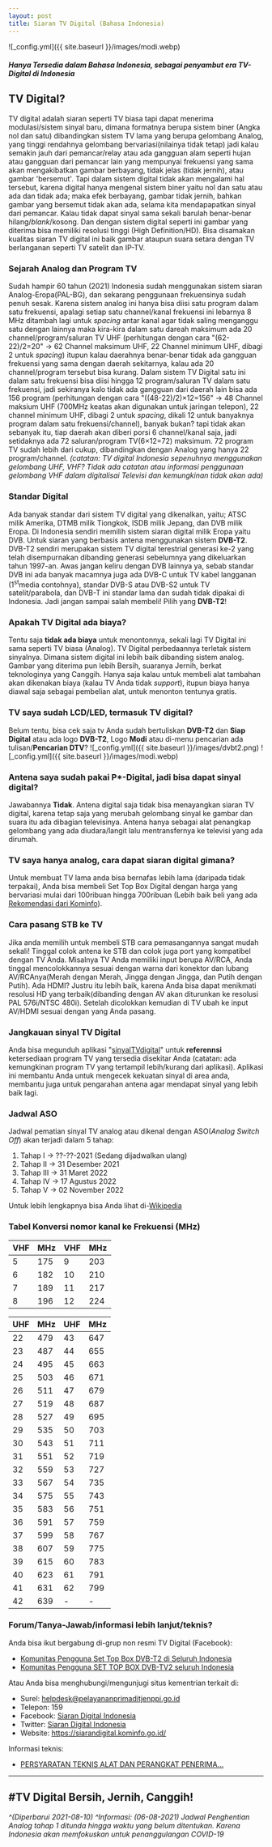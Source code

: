 ```yaml
---
layout: post
title: Siaran TV Digital (Bahasa Indonesia)
---
```


![_config.yml]({{ site.baseurl }}/images/modi.webp)

##### *Hanya Tersedia dalam Bahasa Indonesia, sebagai penyambut era TV-Digital di Indonesia*
## TV Digital?
TV digital adalah siaran seperti TV biasa tapi dapat menerima modulasi/sistem sinyal baru, dimana formatnya berupa sistem biner (Angka nol dan satu) dibandingkan sistem TV lama yang berupa gelombang Analog, yang tinggi rendahnya gelombang bervariasi(nilainya tidak tetap) jadi kalau semakin jauh dari pemancar/relay atau ada gangguan alam seperti hujan atau gangguan dari pemancar lain yang mempunyai frekuensi yang sama akan mengakibatkan gambar berbayang, tidak jelas (tidak jernih), atau gambar 'bersemut'. Tapi dalam sistem digital tidak akan mengalami hal tersebut, karena digital hanya mengenal sistem biner yaitu nol dan satu atau ada dan tidak ada; maka efek berbayang, gambar tidak jernih, bahkan gambar yang bersemut tidak akan ada, selama kita mendapapatkan sinyal dari pemancar. Kalau tidak dapat sinyal sama sekali barulah benar-benar hilang/*blank*/kosong. Dan dengan sistem digital seperti ini gambar yang diterima bisa memiliki resolusi tinggi (High Definition/HD). Bisa disamakan kualitas siaran TV digital ini baik gambar ataupun suara setara dengan TV berlanganan seperti TV satelit dan IP-TV.


### Sejarah Analog dan Program TV
Sudah hampir 60 tahun (2021) Indonesia sudah menggunakan sistem siaran Analog-Eropa(PAL-BG), dan sekarang penggunaan frekuensinya sudah penuh sesak. Karena sistem analog ini hanya bisa diisi satu program dalam satu frekuensi, apalagi setiap satu channel/kanal frekuensi ini lebarnya 8 MHz ditambah lagi untuk *spacing* antar kanal agar tidak saling menganggu satu dengan lainnya maka kira-kira dalam satu dareah maksimum ada 20 channel/program/saluran TV UHF (perhitungan dengan cara "(62-22)/2=20" → 62 Channel maksimum UHF,  22 Channel minimum UHF, dibagi 2 untuk *spacing*) itupun kalau daerahnya benar-benar tidak ada gangguan frekuensi yang sama dengan daerah sekitarnya, kalau ada 20 channel/program tersebut bisa kurang. Dalam sistem TV Digital satu ini dalam satu frekuensi bisa diisi hingga 12 program/saluran TV dalam satu frekuensi, jadi sekiranya kalo tidak ada gangguan dari daerah lain bisa ada 156 program (perhitungan dengan cara "((48-22)/2)×12=156" → 48 Channel maksium UHF (700MHz keatas akan digunakan untuk jaringan telepon), 22 channel minimum UHF, dibagi 2 untuk *spacing*, dikali 12 untuk banyaknya program dalam satu frekuensi/channel), banyak bukan? tapi tidak akan sebanyak itu, tiap daerah akan diberi porsi 6 channel/kanal saja, jadi setidaknya ada 72 saluran/program TV(6×12=72) maksimum. 72 program TV sudah lebih dari cukup, dibandingkan dengan Analog yang hanya 22 program/channel. *(catatan: TV digital Indonesia sepenuhnya menggunakan gelombang UHF, VHF? Tidak ada catatan atau informasi penggunaan gelombang VHF dalam digitalisai Televisi dan kemungkinan tidak akan ada)*


### Standar Digital
Ada banyak standar dari sistem TV digital yang dikenalkan, yaitu; ATSC milik Amerika, DTMB milik Tiongkok, ISDB milik Jepang, dan DVB milik Eropa. Di Indonesia sendiri memilih sistem siaran digital milik Eropa yaitu DVB. Untuk siaran yang berbasis antena menggunakan sistem **DVB-T2**. DVB-T2 sendiri merupakan sistem TV digital terestrial generasi ke-2 yang telah disempurnakan dibanding generasi sebelumnya yang dikeluarkan tahun 1997-an. Awas jangan keliru dengan DVB lainnya ya, sebab standar DVB ini ada banyak macamnya juga ada DVB-C untuk TV kabel langganan (1<sup>st</sup>media contohnya), standar DVB-S atau DVB-S2 untuk TV satelit/parabola, dan DVB-T ini standar lama dan sudah tidak dipakai di Indonesia. Jadi jangan sampai salah membeli! Pilih yang **DVB-T2**!


### Apakah TV Digital ada biaya?
Tentu saja **tidak ada biaya** untuk menontonnya, sekali lagi TV Digital ini sama seperti TV biasa (Analog). TV Digital perbedaannya terletak sistem sinyalnya. Dimana sistem digital ini lebih baik dibanding sistem analog. Gambar yang diterima pun lebih Bersih, suaranya Jernih, berkat teknologinya yang Canggih.
Hanya saja kalau untuk membeli alat tambahan akan dikenakan biaya (kalau TV Anda tidak *support*), itupun  biaya hanya diawal saja sebagai pembelian alat, untuk menonton tentunya gratis.


### TV saya sudah LCD/LED, termasuk TV digital?
Belum tentu, bisa cek saja tv Anda sudah bertuliskan **DVB-T2** dan **Siap Digital** atau ada logo **DVB-T2**, Logo **Modi** atau di-menu pencarian ada tulisan/**Pencarian DTV**?
![_config.yml]({{ site.baseurl }}/images/dvbt2.png)
![_config.yml]({{ site.baseurl }}/images/modi.webp)


### Antena saya sudah pakai P*-Digital, jadi bisa dapat sinyal digital?
Jawabannya **Tidak**. Antena digital saja tidak bisa menayangkan siaran TV digital, karena tetap saja yang merubah gelombang sinyal ke gambar dan suara itu ada dibagian televisinya. Antena hanya sebagai alat penangkap gelombang yang ada diudara/langit lalu mentransfernya ke televisi yang ada dirumah.


### TV saya hanya analog, cara dapat siaran digital gimana?
Untuk membuat TV lama anda bisa bernafas lebih lama (daripada tidak terpakai), Anda bisa membeli Set Top Box Digital dengan harga yang bervariasi mulai dari 100ribuan hingga 700ribuan (Lebih baik beli yang ada [Rekomendasi dari Kominfo](https://siarandigital.kominfo.go.id/informasi/perangkat-televisi)).


### Cara pasang STB ke TV
Jika anda memilih untuk membeli STB cara pemasangannya sangat mudah sekali! Tinggal colok antena ke STB dan colok juga port yang kompatibel dengan TV Anda. Misalnya TV Anda memiliki input berupa AV/RCA, Anda tinggal mencolokkannya sesuai dengan warna dari konektor dan lubang AV/RCAnya(Merah dengan Merah, Jingga dengan Jingga, dan Putih dengan Putih). Ada HDMI? Justru itu lebih baik, karena Anda bisa dapat menikmati resolusi HD yang terbaik(dibanding dengan AV akan diturunkan ke resolusi PAL 576i/NTSC 480i). Setelah dicolokkan kemudian di TV ubah ke input AV/HDMI sesuai dengan yang Anda pasang.


### Jangkauan sinyal TV Digital
Anda bisa megunduh aplikasi "[sinyalTVdigital](https://siarandigital.kominfo.go.id/informasi/pemirsa-televisi)" untuk **referennsi** ketersediaan program TV yang tersedia disekitar Anda (catatan: ada kemungkinan program TV yang tertampil lebih/kurang dari aplikasi). Aplikasi ini membantu Anda untuk mengecek kekuatan sinyal di area anda, membantu juga untuk pengarahan antena agar mendapat sinyal yang lebih baik lagi.


### Jadwal ASO
Jadwal pematian sinyal TV analog atau dikenal dengan ASO(*Analog Switch Off*) akan terjadi dalam 5 tahap:
1. Tahap I → ??-??-2021 (Sedang dijadwalkan ulang)
2. Tahap II → 31 Desember 2021
3. Tahap III → 31 Maret 2022
4. Tahap IV → 17 Agustus 2022
5. Tahap V → 02 November 2022

Untuk lebih lengkapnya bisa Anda lihat di-[Wikipedia](https://id.wikipedia.org/wiki/Penghentian_siaran_analog#Tahapan_penghentian_siaran_analog_di_Indonesia)


### Tabel Konversi nomor kanal ke Frekuensi (MHz) 
| VHF | MHz | VHF | MHz |
| --- | --- | --- | --- |
| 5   | 175 | 9   | 203 |
| 6   | 182 | 10  | 210 |
| 7   | 189 | 11  | 217 |
| 8   | 196 | 12  | 224 |


| UHF | MHz | UHF | MHz |
| --- | --- | --- | --- |
| 22  | 479 | 43  | 647 |
| 23  | 487 | 44  | 655 |
| 24  | 495 | 45  | 663 |
| 25  | 503 | 46  | 671 |
| 26  | 511 | 47  | 679 |
| 27  | 519 | 48  | 687 |
| 28  | 527 | 49  | 695 |
| 29  | 535 | 50  | 703 |
| 30  | 543 | 51  | 711 |
| 31  | 551 | 52  | 719 |
| 32  | 559 | 53  | 727 |
| 33  | 567 | 54  | 735 |
| 34  | 575 | 55  | 743 |
| 35  | 583 | 56  | 751 |
| 36  | 591 | 57  | 759 |
| 37  | 599 | 58  | 767 |
| 38  | 607 | 59  | 775 |
| 39  | 615 | 60  | 783 |
| 40  | 623 | 61  | 791 |
| 41  | 631 | 62  | 799 |
| 42  | 639 |  -  |  -  |


### Forum/Tanya-Jawab/informasi lebih lanjut/teknis?
Anda bisa ikut bergabung di-grup non resmi TV Digital (Facebook):
- [Komunitas Pengguna Set Top Box DVB-T2 di Seluruh Indonesia](https://www.facebook.com/groups/321650658032756)
- [Komunitas Pengguna SET TOP BOX DVB-TV2 seluruh Indonesia](https://www.facebook.com/groups/692226114789770)


Atau Anda bisa menghubungi/mengunjugi situs kementrian terkait di:
- Surel: <helpdesk@pelayananprimaditjenppi.go.id>
- Telepon: 159
- Facebook: [Siaran Digital Indonesia](https://www.facebook.com/siarandigitalindonesia)
- Twitter: [Siaran Digital Indonesia](https://www.facebook.com/siarandigitalindonesia)
- Website: <https://siarandigital.kominfo.go.id/>


Informasi teknis:
- [PERSYARATAN TEKNIS ALAT DAN PERANGKAT PENERIMA…](https://web.kominfo.go.id/sites/default/files/Lampiran%20RPM%20Persyaratan%20Teknis%20Alat%20dan%20Perangkat%20Penerima%20Televisi%20Siaran%20Digital%20Berbasis%20Standard%20Digital%20Video%20Broadcasting%20Teresterial%20-%20Second%20Generation%20.pdf)




---

## #TV Digital Bersih, Jernih, Canggih!


*^(Diperbarui 2021-08-10)*
*^Informasi: (06-08-2021) Jadwal Penghentian Analog tahap 1 ditunda hingga waktu yang belum ditentukan. Karena Indonesia akan memfokuskan untuk penanggulangan COVID-19*

